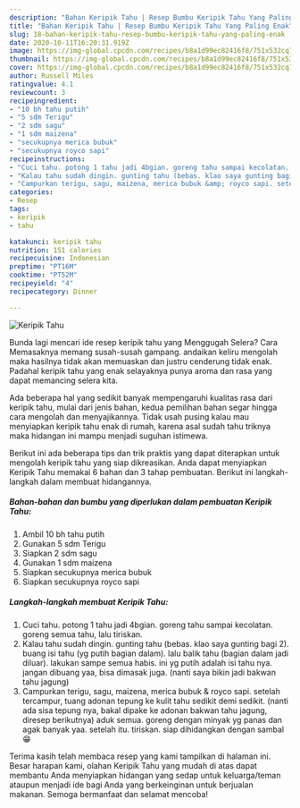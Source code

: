 ```yaml
---
description: "Bahan Keripik Tahu | Resep Bumbu Keripik Tahu Yang Paling Enak"
title: "Bahan Keripik Tahu | Resep Bumbu Keripik Tahu Yang Paling Enak"
slug: 18-bahan-keripik-tahu-resep-bumbu-keripik-tahu-yang-paling-enak
date: 2020-10-11T16:20:31.919Z
image: https://img-global.cpcdn.com/recipes/b8a1d99ec82416f8/751x532cq70/keripik-tahu-foto-resep-utama.jpg
thumbnail: https://img-global.cpcdn.com/recipes/b8a1d99ec82416f8/751x532cq70/keripik-tahu-foto-resep-utama.jpg
cover: https://img-global.cpcdn.com/recipes/b8a1d99ec82416f8/751x532cq70/keripik-tahu-foto-resep-utama.jpg
author: Russell Miles
ratingvalue: 4.1
reviewcount: 3
recipeingredient:
- "10 bh tahu putih"
- "5 sdm Terigu"
- "2 sdm sagu"
- "1 sdm maizena"
- "secukupnya merica bubuk"
- "secukupnya royco sapi"
recipeinstructions:
- "Cuci tahu. potong 1 tahu jadi 4bgian. goreng tahu sampai kecolatan. goreng semua tahu, lalu tiriskan."
- "Kalau tahu sudah dingin. gunting tahu (bebas. klao saya gunting bagi 2). buang isi tahu (yg putih bagian dalam). lalu balik tahu (bagian dalam jadi diluar). lakukan sampe semua habis. ini yg putih adalah isi tahu nya. jangan dibuang yaa, bisa dimasak juga. (nanti saya bikin jadi bakwan tahu jagung)"
- "Campurkan terigu, sagu, maizena, merica bubuk &amp; royco sapi. setelah tercampur, tuang adonan tepung ke kulit tahu sedikit demi sedikit. (nanti ada sisa tepung nya, bakal dipake ke adonan bakwan tahu jagung, diresep berikutnya) aduk semua. goreng dengan minyak yg panas dan agak banyak yaa. setelah itu. tiriskan. siap dihidangkan dengan sambal 😁"
categories:
- Resep
tags:
- keripik
- tahu

katakunci: keripik tahu 
nutrition: 151 calories
recipecuisine: Indonesian
preptime: "PT16M"
cooktime: "PT52M"
recipeyield: "4"
recipecategory: Dinner

---
```



![Keripik Tahu](https://img-global.cpcdn.com/recipes/b8a1d99ec82416f8/751x532cq70/keripik-tahu-foto-resep-utama.jpg)

Bunda lagi mencari ide resep keripik tahu yang Menggugah Selera? Cara Memasaknya memang susah-susah gampang. andaikan keliru mengolah maka hasilnya tidak akan memuaskan dan justru cenderung tidak enak. Padahal keripik tahu yang enak selayaknya punya aroma dan rasa yang dapat memancing selera kita.



Ada beberapa hal yang sedikit banyak mempengaruhi kualitas rasa dari keripik tahu, mulai dari jenis bahan, kedua pemilihan bahan segar hingga cara mengolah dan menyajikannya. Tidak usah pusing kalau mau menyiapkan keripik tahu enak di rumah, karena asal sudah tahu triknya maka hidangan ini mampu menjadi suguhan istimewa.


Berikut ini ada beberapa tips dan trik praktis yang dapat diterapkan untuk mengolah keripik tahu yang siap dikreasikan. Anda dapat menyiapkan Keripik Tahu memakai 6 bahan dan 3 tahap pembuatan. Berikut ini langkah-langkah dalam membuat hidangannya.

<!--inarticleads1-->

##### Bahan-bahan dan bumbu yang diperlukan dalam pembuatan Keripik Tahu:

1. Ambil 10 bh tahu putih
1. Gunakan 5 sdm Terigu
1. Siapkan 2 sdm sagu
1. Gunakan 1 sdm maizena
1. Siapkan secukupnya merica bubuk
1. Siapkan secukupnya royco sapi




<!--inarticleads2-->

##### Langkah-langkah membuat Keripik Tahu:

1. Cuci tahu. potong 1 tahu jadi 4bgian. goreng tahu sampai kecolatan. goreng semua tahu, lalu tiriskan.
1. Kalau tahu sudah dingin. gunting tahu (bebas. klao saya gunting bagi 2). buang isi tahu (yg putih bagian dalam). lalu balik tahu (bagian dalam jadi diluar). lakukan sampe semua habis. ini yg putih adalah isi tahu nya. jangan dibuang yaa, bisa dimasak juga. (nanti saya bikin jadi bakwan tahu jagung)
1. Campurkan terigu, sagu, maizena, merica bubuk &amp; royco sapi. setelah tercampur, tuang adonan tepung ke kulit tahu sedikit demi sedikit. (nanti ada sisa tepung nya, bakal dipake ke adonan bakwan tahu jagung, diresep berikutnya) aduk semua. goreng dengan minyak yg panas dan agak banyak yaa. setelah itu. tiriskan. siap dihidangkan dengan sambal 😁




Terima kasih telah membaca resep yang kami tampilkan di halaman ini. Besar harapan kami, olahan Keripik Tahu yang mudah di atas dapat membantu Anda menyiapkan hidangan yang sedap untuk keluarga/teman ataupun menjadi ide bagi Anda yang berkeinginan untuk berjualan makanan. Semoga bermanfaat dan selamat mencoba!
